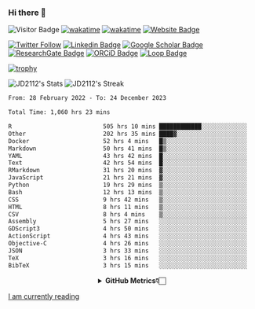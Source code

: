 ### Hi there 👋
![Visitor Badge](https://visitor-badge.laobi.icu/badge?page_id=JD2112.JD2112)
[![wakatime](https://github.com/JD2112/JD2112/actions/workflows/waka-readme.yml/badge.svg)](https://github.com/JD2112/JD2112/actions/workflows/waka-readme.yml)
[![wakatime](https://wakatime.com/badge/user/fe95275f-909a-4147-a45d-624981173898.svg)](https://wakatime.com/@fe95275f-909a-4147-a45d-624981173898)
[![Website Badge](https://img.shields.io/badge/website-informational?style=flat-square)](http://jyotirmoydas.netlify.app)

[![Twitter Follow](https://img.shields.io/twitter/follow/jyotirmoy21?style=social)](https://twitter.com/jyotirmoy21)
[![Linkedin Badge](https://img.shields.io/badge/-jyotirmoy-blue?style=plastic&logo=Linkedin&logoColor=white&link=https://www.linkedin.com/in/dasjyotirmoy/)](https://www.linkedin.com/in/dasjyotirmoy/)
[![Google Scholar Badge](https://img.shields.io/badge/-jyotirmoy-blue?style=plastic&logo=GoogleScholar&logoColor=white&link=https://scholar.google.se/citations?user=IMBYOv8AAAAJ&hl=en)](https://scholar.google.se/citations?user=IMBYOv8AAAAJ&hl=en)
[![ResearchGate Badge](https://img.shields.io/badge/-jyotirmoy-cyan?style=plastic&logo=ResearchGate&logoColor=white&link=https://www.researchgate.net/profile/Jyotirmoy-Das-3)](https://www.researchgate.net/profile/Jyotirmoy-Das-3)
[![ORCiD Badge](https://img.shields.io/badge/-jyotirmoy-green?style=plastic&logo=orcid&logoColor=white&link=https://orcid.org/0000-0002-5649-4658)](https://orcid.org/0000-0002-5649-4658)
[![Loop Badge](https://img.shields.io/badge/-jyotirmoy-orange?style=plastic&logo=Loop&logoColor=white&link=https://loop.frontiersin.org/people/1519976/overview)](https://loop.frontiersin.org/people/1519976/overview)

[![trophy](https://github-profile-trophy.vercel.app/?username=JD2112)](https://github.com/ryo-ma/github-profile-trophy)

<!--
**JD2112/JD2112** is a ✨ _special_ ✨ repository because its `README.md` (this file) appears on your GitHub profile.

Here are some ideas to get you started:

- 🔭 I’m currently working on ...
- 🌱 I’m currently learning ...
- 👯 I’m looking to collaborate on ...
- 🤔 I’m looking for help with ...
- 💬 Ask me about ...
- 📫 How to reach me: ...
- 😄 Pronouns: ...
- ⚡ Fun fact: ...
![JD2112's Top Languages](https://github-readme-stats.vercel.app/api/top-langs/?username=JD2112&theme=vue-dark&show_icons=true&hide_border=true&layout=compact)
-->
![JD2112's Stats](https://github-readme-stats.vercel.app/api?username=JD2112&theme=vue-dark&show_icons=true&hide_border=true&count_private=true)
![JD2112's Streak](https://github-readme-streak-stats.herokuapp.com/?user=JD2112&theme=vue-dark&hide_border=true)





<!--START_SECTION:waka-->

```txt
From: 28 February 2022 - To: 24 December 2023

Total Time: 1,060 hrs 23 mins

R                          505 hrs 10 mins ████████████░░░░░░░░░░░░░   47.64 %
Other                      202 hrs 35 mins ████▓░░░░░░░░░░░░░░░░░░░░   19.11 %
Docker                     52 hrs 4 mins   █▒░░░░░░░░░░░░░░░░░░░░░░░   04.91 %
Markdown                   50 hrs 41 mins  █▒░░░░░░░░░░░░░░░░░░░░░░░   04.78 %
YAML                       43 hrs 42 mins  █░░░░░░░░░░░░░░░░░░░░░░░░   04.12 %
Text                       42 hrs 54 mins  █░░░░░░░░░░░░░░░░░░░░░░░░   04.05 %
RMarkdown                  31 hrs 20 mins  ▓░░░░░░░░░░░░░░░░░░░░░░░░   02.96 %
JavaScript                 21 hrs 21 mins  ▓░░░░░░░░░░░░░░░░░░░░░░░░   02.01 %
Python                     19 hrs 29 mins  ▒░░░░░░░░░░░░░░░░░░░░░░░░   01.84 %
Bash                       12 hrs 13 mins  ▒░░░░░░░░░░░░░░░░░░░░░░░░   01.15 %
CSS                        9 hrs 42 mins   ▒░░░░░░░░░░░░░░░░░░░░░░░░   00.92 %
HTML                       8 hrs 11 mins   ▒░░░░░░░░░░░░░░░░░░░░░░░░   00.77 %
CSV                        8 hrs 4 mins    ▒░░░░░░░░░░░░░░░░░░░░░░░░   00.76 %
Assembly                   5 hrs 27 mins   ░░░░░░░░░░░░░░░░░░░░░░░░░   00.51 %
GDScript3                  4 hrs 50 mins   ░░░░░░░░░░░░░░░░░░░░░░░░░   00.46 %
ActionScript               4 hrs 43 mins   ░░░░░░░░░░░░░░░░░░░░░░░░░   00.45 %
Objective-C                4 hrs 26 mins   ░░░░░░░░░░░░░░░░░░░░░░░░░   00.42 %
JSON                       3 hrs 33 mins   ░░░░░░░░░░░░░░░░░░░░░░░░░   00.34 %
TeX                        3 hrs 16 mins   ░░░░░░░░░░░░░░░░░░░░░░░░░   00.31 %
BibTeX                     3 hrs 15 mins   ░░░░░░░░░░░░░░░░░░░░░░░░░   00.31 %
```

<!--END_SECTION:waka-->

<div align="center">
    <details>
        <summary><b>GitHub Metrics👇🏻</b></summary>
    <br>
        
[Get Details](https://metrics.lecoq.io/insights/JD2112)
    </details>
</div>

<a target="_blank" href="https://www.goodreads.com/user/show/21242415-jyotirmoy-das">I am currently reading</a>


